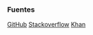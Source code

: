 ### Fuentes

[GitHub](https://github.com/topics/pushswap-42)
[Stackoverflow](https://stackoverflow.com/questions/24635074/can-you-use-define-to-change-a-include)
[Khan](https://es.khanacademy.org/computing/computer-science)
